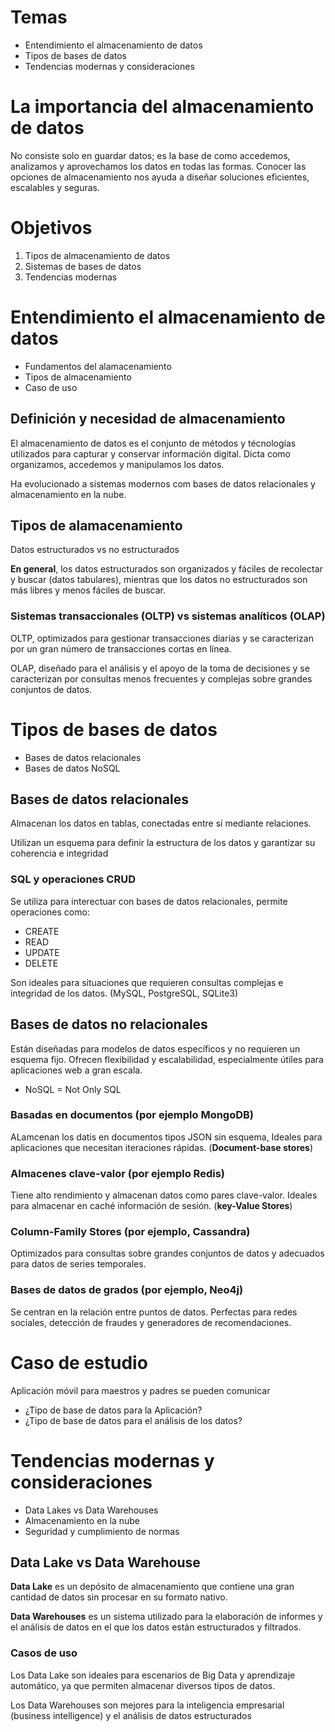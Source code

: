 # Temas

* Entendimiento el almacenamiento de datos
* Tipos de bases de datos
* Tendencias modernas y consideraciones

# La importancia del almacenamiento de datos

No consiste solo en guardar datos; es la base de como accedemos, analizamos y aprovechamos los datos en todas las formas. Conocer las opciones de almacenamiento nos ayuda a diseñar soluciones eficientes, escalables y seguras.

# Objetivos

1. Tipos de almacenamiento de datos
2. Sistemas de bases de datos
3. Tendencias modernas

# Entendimiento el almacenamiento de datos

* Fundamentos del alamacenamiento
* Tipos de almacenamiento
* Caso de uso

## Definición y necesidad de almacenamiento

El almacenamiento de datos es el conjunto de métodos y técnologías utilizados para capturar y conservar información digital. Dicta como organizamos, accedemos y manipulamos los datos.

Ha evolucionado a sistemas modernos com bases de datos relacionales y almacenamiento en la nube.

## Tipos de alamacenamiento 

Datos estructurados vs no estructurados

__En general__, los datos estructurados son organizados y fáciles de recolectar y buscar (datos tabulares), mientras que los datos no estructurados son más libres y menos fáciles de buscar.
                                                                                                          
### Sistemas transaccionales (OLTP) vs sistemas analíticos (OLAP)

OLTP, optimizados para gestionar transacciones diarías y se caracterizan por un gran número de transacciones cortas en línea.

OLAP, diseñado para el análisis y el apoyo de la toma de decisiones y se caracterizan por consultas menos frecuentes y complejas sobre grandes conjuntos de datos.


# Tipos de bases de datos

* Bases de datos relacionales
* Bases de datos NoSQL

## Bases de datos relacionales

Almacenan los datos en tablas, conectadas entre sí mediante relaciones.

Utilizan un esquema para definir la estructura de los datos y garantizar su coherencia e integridad

### SQL y operaciones CRUD

Se utiliza para interectuar con bases de datos relacionales, permite operaciones como:
* CREATE
* READ
* UPDATE
* DELETE

Son ideales para situaciones que requieren consultas complejas e integridad de los datos. (MySQL, PostgreSQL, SQLite3)

## Bases de datos no relacionales

Están diseñadas para modelos de datos específicos y no requieren un esquema fijo. Ofrecen flexibilidad y escalabilidad, especialmente útiles para aplicaciones web a gran escala.

* NoSQL = Not Only SQL

### Basadas en documentos (por ejemplo MongoDB)

ALamcenan los datis en documentos tipos JSON sin esquema, Ideales para aplicaciones que necesitan iteraciones rápidas. (__Document-base stores__)

### Almacenes clave-valor (por ejemplo Redis)

Tiene alto rendimiento y almacenan datos como pares clave-valor. Ideales para almacenar en caché información de sesión. (__key-Value Stores__)

### Column-Family Stores (por ejemplo, Cassandra)

Optimizados para consultas sobre grandes conjuntos de datos y adecuados para datos de series temporales.


### Bases de datos de grados (por ejemplo, Neo4j)

Se centran en la relación entre puntos de datos. Perfectas para redes sociales, detección de fraudes y generadores de recomendaciones.


# Caso de estudio

Aplicación móvil para maestros y padres se pueden comunicar
* ¿Tipo de base de datos para la Aplicación?
* ¿Tipo de base de datos para el análisis de los datos?


# Tendencias modernas y consideraciones

* Data Lakes vs Data Warehouses
* Almacenamiento en la nube
* Seguridad y cumplimiento de normas


## Data Lake vs Data Warehouse

__Data Lake__ es un depósito de almacenamiento que contiene una gran cantidad de datos sin procesar en su formato nativo.

__Data Warehouses__ es un sistema utilizado para la elaboración de informes y el análisis de datos en el que los datos están estructurados y filtrados.


### Casos de uso 

Los Data Lake son ideales para escenarios de Big Data y aprendizaje automático, ya que permiten almacenar diversos tipos de datos.

Los Data Warehouses son mejores para la inteligencia empresarial (business intelligence) y el análisis de datos estructurados




